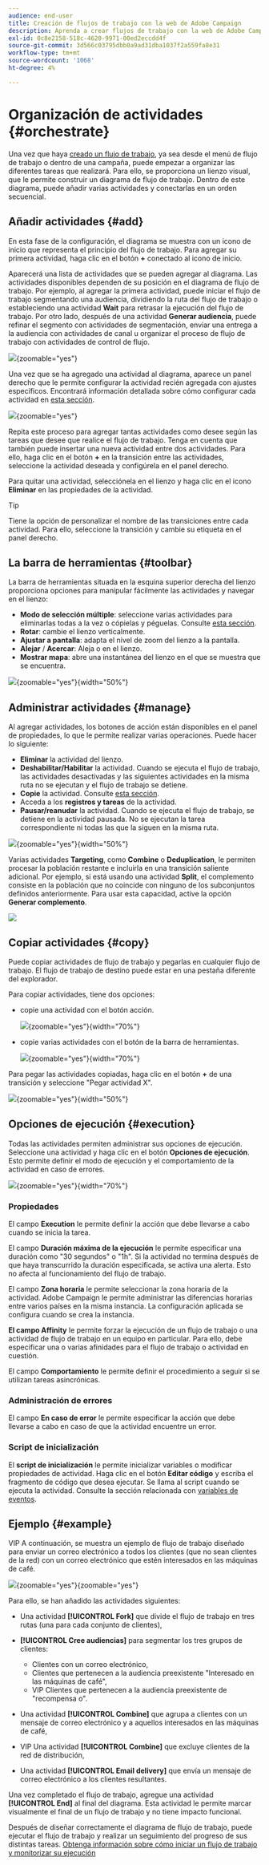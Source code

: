 ```yaml
---
audience: end-user
title: Creación de flujos de trabajo con la web de Adobe Campaign
description: Aprenda a crear flujos de trabajo con la web de Adobe Campaign
exl-id: 0c8e2158-518c-4620-9971-00ed2eccdd4f
source-git-commit: 3d566c03795dbb0a9ad31dba1037f2a559fa8e31
workflow-type: tm+mt
source-wordcount: '1068'
ht-degree: 4%

---
```


# Organización de actividades {#orchestrate}

Una vez que haya [creado un flujo de trabajo](create-workflow.md), ya sea desde el menú de flujo de trabajo o dentro de una campaña, puede empezar a organizar las diferentes tareas que realizará. Para ello, se proporciona un lienzo visual, que le permite construir un diagrama de flujo de trabajo. Dentro de este diagrama, puede añadir varias actividades y conectarlas en un orden secuencial.

## Añadir actividades {#add}

En esta fase de la configuración, el diagrama se muestra con un icono de inicio que representa el principio del flujo de trabajo. Para agregar su primera actividad, haga clic en el botón **+** conectado al icono de inicio.

Aparecerá una lista de actividades que se pueden agregar al diagrama. Las actividades disponibles dependen de su posición en el diagrama de flujo de trabajo. Por ejemplo, al agregar la primera actividad, puede iniciar el flujo de trabajo segmentando una audiencia, dividiendo la ruta del flujo de trabajo o estableciendo una actividad **Wait** para retrasar la ejecución del flujo de trabajo. Por otro lado, después de una actividad **Generar audiencia**, puede refinar el segmento con actividades de segmentación, enviar una entrega a la audiencia con actividades de canal u organizar el proceso de flujo de trabajo con actividades de control de flujo.

![](assets/workflow-start.png){zoomable="yes"}

Una vez que se ha agregado una actividad al diagrama, aparece un panel derecho que le permite configurar la actividad recién agregada con ajustes específicos. Encontrará información detallada sobre cómo configurar cada actividad en [esta sección](activities/about-activities.md).

![](assets/workflow-configure-activities.png){zoomable="yes"}

Repita este proceso para agregar tantas actividades como desee según las tareas que desee que realice el flujo de trabajo. Tenga en cuenta que también puede insertar una nueva actividad entre dos actividades. Para ello, haga clic en el botón **+** en la transición entre las actividades, seleccione la actividad deseada y configúrela en el panel derecho.

Para quitar una actividad, selecciónela en el lienzo y haga clic en el icono **Eliminar** en las propiedades de la actividad.

>[!TIP]
>
>Tiene la opción de personalizar el nombre de las transiciones entre cada actividad. Para ello, seleccione la transición y cambie su etiqueta en el panel derecho.

## La barra de herramientas {#toolbar}

La barra de herramientas situada en la esquina superior derecha del lienzo proporciona opciones para manipular fácilmente las actividades y navegar en el lienzo:

* **Modo de selección múltiple**: seleccione varias actividades para eliminarlas todas a la vez o cópielas y péguelas. Consulte [esta sección](#copy).
* **Rotar**: cambie el lienzo verticalmente.
* **Ajustar a pantalla**: adapta el nivel de zoom del lienzo a la pantalla.
* **Alejar** / **Acercar**: Aleja o en el lienzo.
* **Mostrar mapa**: abre una instantánea del lienzo en el que se muestra que se encuentra.

![](assets/workflow-toolbar.png){zoomable="yes"}{width="50%"}

## Administrar actividades {#manage}

Al agregar actividades, los botones de acción están disponibles en el panel de propiedades, lo que le permite realizar varias operaciones. Puede hacer lo siguiente:

* **Eliminar** la actividad del lienzo.
* **Deshabilitar/Habilitar** la actividad. Cuando se ejecuta el flujo de trabajo, las actividades desactivadas y las siguientes actividades en la misma ruta no se ejecutan y el flujo de trabajo se detiene.
* **Copie** la actividad. Consulte [esta sección](#copy).
* Acceda a los **registros y tareas** de la actividad.
* **Pausar/reanudar** la actividad. Cuando se ejecuta el flujo de trabajo, se detiene en la actividad pausada. No se ejecutan la tarea correspondiente ni todas las que la siguen en la misma ruta.

![](assets/activity-action.png){zoomable="yes"}{width="50%"}

Varias actividades **Targeting**, como **Combine** o **Deduplication**, le permiten procesar la población restante e incluirla en una transición saliente adicional. Por ejemplo, si está usando una actividad **Split**, el complemento consiste en la población que no coincide con ninguno de los subconjuntos definidos anteriormente. Para usar esta capacidad, active la opción **Generar complemento**.

![](assets/workflow-split-complement.png)

## Copiar actividades {#copy}

Puede copiar actividades de flujo de trabajo y pegarlas en cualquier flujo de trabajo. El flujo de trabajo de destino puede estar en una pestaña diferente del explorador.

Para copiar actividades, tiene dos opciones:

* copie una actividad con el botón acción.

  ![](assets/workflow-copy.png){zoomable="yes"}{width="70%"}

* copie varias actividades con el botón de la barra de herramientas.

  ![](assets/workflow-copy-2.png){zoomable="yes"}{width="70%"}

Para pegar las actividades copiadas, haga clic en el botón **+** de una transición y seleccione &quot;Pegar actividad X&quot;.

![](assets/workflow-copy-3.png){zoomable="yes"}{width="50%"}

## Opciones de ejecución {#execution}

Todas las actividades permiten administrar sus opciones de ejecución. Seleccione una actividad y haga clic en el botón **Opciones de ejecución**. Esto permite definir el modo de ejecución y el comportamiento de la actividad en caso de errores.

![](assets/workflow-execution-options.png){zoomable="yes"}{width="70%"}

### Propiedades

El campo **Execution** le permite definir la acción que debe llevarse a cabo cuando se inicia la tarea.

El campo **Duración máxima de la ejecución** le permite especificar una duración como &quot;30 segundos&quot; o &quot;1h&quot;. Si la actividad no termina después de que haya transcurrido la duración especificada, se activa una alerta. Esto no afecta al funcionamiento del flujo de trabajo.

El campo **Zona horaria** le permite seleccionar la zona horaria de la actividad. Adobe Campaign le permite administrar las diferencias horarias entre varios países en la misma instancia. La configuración aplicada se configura cuando se crea la instancia.

**El campo Affinity** le permite forzar la ejecución de un flujo de trabajo o una actividad de flujo de trabajo en un equipo en particular. Para ello, debe especificar una o varias afinidades para el flujo de trabajo o actividad en cuestión.

El campo **Comportamiento** le permite definir el procedimiento a seguir si se utilizan tareas asincrónicas.

### Administración de errores

El campo **En caso de error** le permite especificar la acción que debe llevarse a cabo en caso de que la actividad encuentre un error.

### Script de inicialización

El **script de inicialización** le permite inicializar variables o modificar propiedades de actividad. Haga clic en el botón **Editar código** y escriba el fragmento de código que desea ejecutar. Se llama al script cuando se ejecuta la actividad. Consulte la sección relacionada con [variables de eventos](../workflows/event-variables.md).

## Ejemplo {#example}

VIP A continuación, se muestra un ejemplo de flujo de trabajo diseñado para enviar un correo electrónico a todos los clientes (que no sean clientes de la red) con un correo electrónico que estén interesados en las máquinas de café.

![](assets/workflow-example.png){zoomable="yes"}{zoomable="yes"}

Para ello, se han añadido las actividades siguientes:

* Una actividad **[!UICONTROL Fork]** que divide el flujo de trabajo en tres rutas (una para cada conjunto de clientes),
* **[!UICONTROL Cree audiencias]** para segmentar los tres grupos de clientes:

   * Clientes con un correo electrónico,
   * Clientes que pertenecen a la audiencia preexistente &quot;Interesado en las máquinas de café&quot;,
   * VIP Clientes que pertenecen a la audiencia preexistente de &quot;recompensa o&quot;.

* Una actividad **[!UICONTROL Combine]** que agrupa a clientes con un mensaje de correo electrónico y a aquellos interesados en las máquinas de café,
* VIP Una actividad **[!UICONTROL Combine]** que excluye clientes de la red de distribución,
* Una actividad **[!UICONTROL Email delivery]** que envía un mensaje de correo electrónico a los clientes resultantes.

Una vez completado el flujo de trabajo, agregue una actividad **[!UICONTROL End]** al final del diagrama. Esta actividad le permite marcar visualmente el final de un flujo de trabajo y no tiene impacto funcional.

Después de diseñar correctamente el diagrama de flujo de trabajo, puede ejecutar el flujo de trabajo y realizar un seguimiento del progreso de sus distintas tareas. [Obtenga información sobre cómo iniciar un flujo de trabajo y monitorizar su ejecución](start-monitor-workflows.md)
